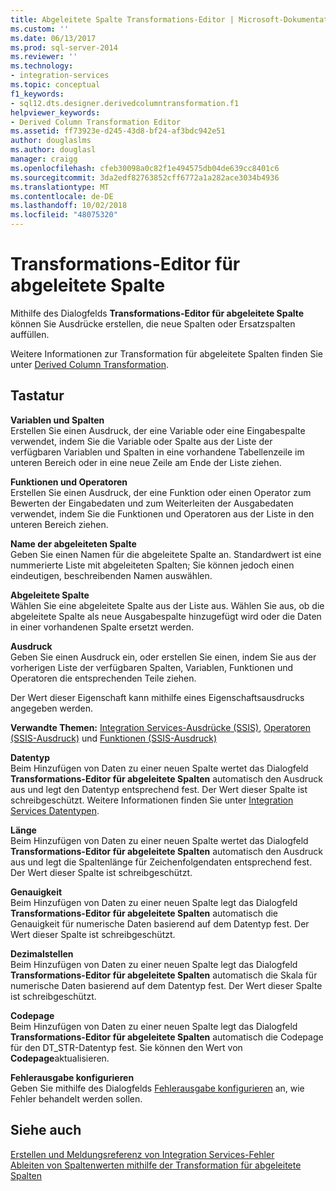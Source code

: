 ```yaml
---
title: Abgeleitete Spalte Transformations-Editor | Microsoft-Dokumentation
ms.custom: ''
ms.date: 06/13/2017
ms.prod: sql-server-2014
ms.reviewer: ''
ms.technology:
- integration-services
ms.topic: conceptual
f1_keywords:
- sql12.dts.designer.derivedcolumntransformation.f1
helpviewer_keywords:
- Derived Column Transformation Editor
ms.assetid: ff73923e-d245-43d8-bf24-af3bdc942e51
author: douglaslms
ms.author: douglasl
manager: craigg
ms.openlocfilehash: cfeb30098a0c82f1e494575db04de639cc8401c6
ms.sourcegitcommit: 3da2edf82763852cff6772a1a282ace3034b4936
ms.translationtype: MT
ms.contentlocale: de-DE
ms.lasthandoff: 10/02/2018
ms.locfileid: "48075320"
---
```

# <a name="derived-column-transformation-editor"></a>Transformations-Editor für abgeleitete Spalte
  Mithilfe des Dialogfelds **Transformations-Editor für abgeleitete Spalte** können Sie Ausdrücke erstellen, die neue Spalten oder Ersatzspalten auffüllen.  
  
 Weitere Informationen zur Transformation für abgeleitete Spalten finden Sie unter [Derived Column Transformation](data-flow/transformations/derived-column-transformation.md).  
  
## <a name="options"></a>Tastatur  
 **Variablen und Spalten**  
 Erstellen Sie einen Ausdruck, der eine Variable oder eine Eingabespalte verwendet, indem Sie die Variable oder Spalte aus der Liste der verfügbaren Variablen und Spalten in eine vorhandene Tabellenzeile im unteren Bereich oder in eine neue Zeile am Ende der Liste ziehen.  
  
 **Funktionen und Operatoren**  
 Erstellen Sie einen Ausdruck, der eine Funktion oder einen Operator zum Bewerten der Eingabedaten und zum Weiterleiten der Ausgabedaten verwendet, indem Sie die Funktionen und Operatoren aus der Liste in den unteren Bereich ziehen.  
  
 **Name der abgeleiteten Spalte**  
 Geben Sie einen Namen für die abgeleitete Spalte an. Standardwert ist eine nummerierte Liste mit abgeleiteten Spalten; Sie können jedoch einen eindeutigen, beschreibenden Namen auswählen.  
  
 **Abgeleitete Spalte**  
 Wählen Sie eine abgeleitete Spalte aus der Liste aus. Wählen Sie aus, ob die abgeleitete Spalte als neue Ausgabespalte hinzugefügt wird oder die Daten in einer vorhandenen Spalte ersetzt werden.  
  
 **Ausdruck**  
 Geben Sie einen Ausdruck ein, oder erstellen Sie einen, indem Sie aus der vorherigen Liste der verfügbaren Spalten, Variablen, Funktionen und Operatoren die entsprechenden Teile ziehen.  
  
 Der Wert dieser Eigenschaft kann mithilfe eines Eigenschaftsausdrucks angegeben werden.  
  
 **Verwandte Themen:** [Integration Services-Ausdrücke &#40;SSIS&#41;](expressions/integration-services-ssis-expressions.md), [Operatoren &#40;SSIS-Ausdruck&#41;](expressions/operators-ssis-expression.md) und [Funktionen &#40;SSIS-Ausdruck&#41;](expressions/functions-ssis-expression.md)  
  
 **Datentyp**  
 Beim Hinzufügen von Daten zu einer neuen Spalte wertet das Dialogfeld **Transformations-Editor für abgeleitete Spalten** automatisch den Ausdruck aus und legt den Datentyp entsprechend fest. Der Wert dieser Spalte ist schreibgeschützt. Weitere Informationen finden Sie unter [Integration Services Datentypen](data-flow/integration-services-data-types.md).  
  
 **Länge**  
 Beim Hinzufügen von Daten zu einer neuen Spalte wertet das Dialogfeld **Transformations-Editor für abgeleitete Spalten** automatisch den Ausdruck aus und legt die Spaltenlänge für Zeichenfolgendaten entsprechend fest. Der Wert dieser Spalte ist schreibgeschützt.  
  
 **Genauigkeit**  
 Beim Hinzufügen von Daten zu einer neuen Spalte legt das Dialogfeld **Transformations-Editor für abgeleitete Spalten** automatisch die Genauigkeit für numerische Daten basierend auf dem Datentyp fest. Der Wert dieser Spalte ist schreibgeschützt.  
  
 **Dezimalstellen**  
 Beim Hinzufügen von Daten zu einer neuen Spalte legt das Dialogfeld **Transformations-Editor für abgeleitete Spalten** automatisch die Skala für numerische Daten basierend auf dem Datentyp fest. Der Wert dieser Spalte ist schreibgeschützt.  
  
 **Codepage**  
 Beim Hinzufügen von Daten zu einer neuen Spalte legt das Dialogfeld **Transformations-Editor für abgeleitete Spalten** automatisch die Codepage für den DT_STR-Datentyp fest. Sie können den Wert von **Codepage**aktualisieren.  
  
 **Fehlerausgabe konfigurieren**  
 Geben Sie mithilfe des Dialogfelds [Fehlerausgabe konfigurieren](../../2014/integration-services/configure-error-output.md) an, wie Fehler behandelt werden sollen.  
  
## <a name="see-also"></a>Siehe auch  
 [Erstellen und Meldungsreferenz von Integration Services-Fehler](../../2014/integration-services/integration-services-error-and-message-reference.md)   
 [Ableiten von Spaltenwerten mithilfe der Transformation für abgeleitete Spalten](data-flow/transformations/derive-column-values-by-using-the-derived-column-transformation.md)  
  
  
